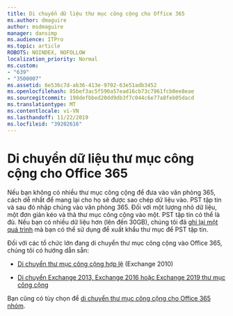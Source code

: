 ```yaml
---
title: Di chuyển dữ liệu thư mục công cộng cho Office 365
ms.author: dmaguire
author: msdmaguire
manager: dansimp
ms.audience: ITPro
ms.topic: article
ROBOTS: NOINDEX, NOFOLLOW
localization_priority: Normal
ms.custom:
- "639"
- "3500007"
ms.assetid: 6e536c7d-ab36-413e-9702-63e51adb3452
ms.openlocfilehash: 85bef3ac5f590a57ead16cb73c7961fcb0ee8eae
ms.sourcegitcommit: 198defbbed20dd9db3f7c044c6e77a8feb05dacd
ms.translationtype: MT
ms.contentlocale: vi-VN
ms.lasthandoff: 11/22/2019
ms.locfileid: "39202616"
---
```

# <a name="migrate-public-folder-data-to-office-365"></a>Di chuyển dữ liệu thư mục công cộng cho Office 365

Nếu bạn không có nhiều thư mục công cộng để đưa vào văn phòng 365, cách dễ nhất để mang lại cho họ sẽ được sao chép dữ liệu vào. PST tập tin và sau đó nhập chúng vào văn phòng 365. Đối với một lượng nhỏ dữ liệu, một đơn giản kéo và thả thư mục công cộng vào một. PST tập tin có thể là đủ. Nếu bạn có nhiều dữ liệu hơn (lên đến 30GB), chúng tôi đã [ghi lại một quá trình](https://technet.microsoft.com/library/dn874017%28v=exchg.150%29.aspx) mà bạn có thể sử dụng để xuất khẩu thư mục để PST tập tin.
  
Đối với các tổ chức lớn đang di chuyển thư mục công cộng vào Office 365, chúng tôi có hướng dẫn sẵn:
  
- [Di chuyển thư mục công cộng hợp lệ](https://docs.microsoft.com/exchange/collaboration-exo/public-folders/batch-migration-of-legacy-public-folders) (Exchange 2010)

- [Di chuyển Exchange 2013, Exchange 2016 hoặc Exchange 2019 thư mục công cộng](https://docs.microsoft.com/Exchange/collaboration/public-folders/migrate-to-exchange-online)

Bạn cũng có tùy chọn để [di chuyển thư mục công cộng cho Office 365 nhóm](https://docs.microsoft.com/Exchange/collaboration/public-folders/migrate-to-office-365-groups).
  